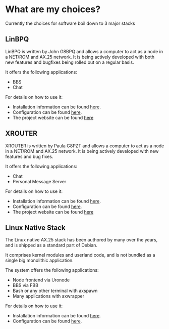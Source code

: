 # What are my choices?

Currently the choices for software boil down to 3 major stacks

## LinBPQ

LinBPQ is written by John G8BPQ and allows a computer to act as a node in a NET/ROM and AX.25 network.
It is being actively developed with both new features and bugfixes being rolled out on a regular basis.

It offers the following applications:

  * BBS
  * Chat

For details on how to use it:

  * Installation information can be found [here](install/bpq.md).
  * Configuration can be found [here](config/bpq.md).
  * The project website can be found [here](https://www.cantab.net/users/john.wiseman/Documents/)

## XROUTER

XROUTER is written by Paula G8PZT and allows a computer to act as a node in a NET/ROM and AX.25 network.
It is being actively developed with new features and bug fixes.

It offers the following applications:

  * Chat
  * Personal Message Server


For details on how to use it:

  * Installation information can be found [here](install/xrouter.md).
  * Configuration can be found [here](config/xrouter.md).
  * The project website can be found [here](https://groups.io/g/xrouter/topics)

## Linux Native Stack

The Linux native AX.25 stack has been authored by many over the years, and is shipped as a standard part of Debian.

It comprises kernel modules and userland code, and is not bundled as a single big monolithic application.

The system offers the following applications:

  * Node frontend via Uronode
  * BBS via FBB
  * Bash or any other terminal with axspawn
  * Many applications with axwrapper


For details on how to use it:

  * Installation information can be found [here](install/linux.md).
  * Configuration can be found [here](config/linux.md).
